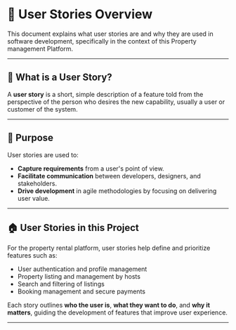 
# 🧾 User Stories Overview

This document explains what user stories are and why they are used in software development, specifically in the context of this Property management Platform.

---
## 📌 What is a User Story?

A **user story** is a short, simple description of a feature told from the perspective of the person who desires the new capability, usually a user or customer of the system.

---

## 🧠 Purpose

User stories are used to:
- **Capture requirements** from a user's point of view.
- **Facilitate communication** between developers, designers, and stakeholders.
- **Drive development** in agile methodologies by focusing on delivering user value.

---

## 🏠 User Stories in this Project

For the property rental platform, user stories help define and prioritize features such as:
- User authentication and profile management
- Property listing and management by hosts
- Search and filtering of listings
- Booking management and secure payments

Each story outlines **who the user is**, **what they want to do**, and **why it matters**, guiding the development of features that improve user experience.

---
